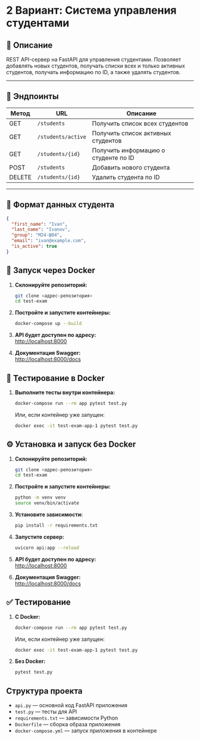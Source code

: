 # 2 Вариант: Система управления студентами

## 📘 Описание

REST API-сервер на FastAPI для управления студентами. Позволяет добавлять новых студентов, получать списки всех и только активных студентов, получать информацию по ID, а также удалять студентов.

---

## 🚀 Эндпоинты

| Метод | URL | Описание |
|-------|-----|----------|
| GET | `/students` | Получить список всех студентов |
| GET | `/students/active` | Получить список активных студентов |
| GET | `/students/{id}` | Получить информацию о студенте по ID |
| POST | `/students` | Добавить нового студента |
| DELETE | `/students/{id}` | Удалить студента по ID |

---

## 🧾 Формат данных студента

```json
{
  "first_name": "Ivan",
  "last_name": "Ivanov",
  "group": "М24-Ш04",
  "email": "ivan@example.com",
  "is_active": true
}
```

## 🐳 Запуск через Docker

1. **Склонируйте репозиторий:**
   ```sh
   git clone <адрес-репозитория>
   cd test-exam
   ```

2. **Постройте и запустите контейнеры:**
   ```sh
   docker-compose up --build
   ```

3. **API будет доступен по адресу:**  
   [http://localhost:8000](http://localhost:8000)

4. **Документация Swagger:**  
   [http://localhost:8000/docs](http://localhost:8000/docs)

## 🐳 Тестирование в Docker

1. **Выполните тесты внутри контейнера:**
   ```sh
   docker-compose run --rm app pytest test.py
   ```

   Или, если контейнер уже запущен:
   ```sh
   docker exec -it test-exam-app-1 pytest test.py
   ```

## ⚙️ Установка и запуск без Docker

1. **Склонируйте репозиторий:**
   ```sh
   git clone <адрес-репозитория>
   cd test-exam
   ```

2. **Постройте и запустите контейнеры:**
   ```sh
   python -m venv venv
   source venv/bin/activate     
   ```

3. **Установите зависимости:**
   ```sh
   pip install -r requirements.txt    
   ```

4. **Запустите сервер:**
   ```sh
   uvicorn api:app --reload   
   ```

5. **API будет доступен по адресу:**  
   [http://localhost:8000](http://localhost:8000)

6. **Документация Swagger:**  
   [http://localhost:8000/docs](http://localhost:8000/docs)

## ✅ Тестирование

1. **С Docker:**
   ```sh
   docker-compose run --rm app pytest test.py
   ```

   Или, если контейнер уже запущен:
   ```sh
   docker exec -it test-exam-app-1 pytest test.py
   ```

2. **Без Docker:**
   ```sh
   pytest test.py
   ```

## Структура проекта

- `api.py` — основной код FastAPI приложения
- `test.py` — тесты для API
- `requirements.txt` — зависимости Python
- `Dockerfile` — сборка образа приложения
- `docker-compose.yml` — запуск приложения в контейнере